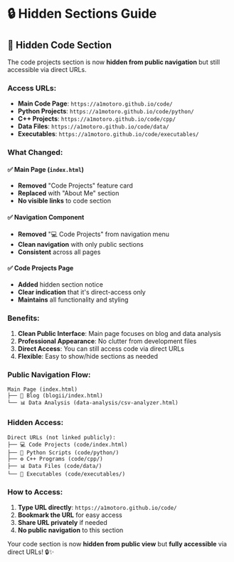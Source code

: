 # 🔒 Hidden Sections Guide

## 📁 **Hidden Code Section**

The code projects section is now **hidden from public navigation** but still accessible via direct URLs.

### **Access URLs:**
- **Main Code Page**: `https://a1motoro.github.io/code/`
- **Python Projects**: `https://a1motoro.github.io/code/python/`
- **C++ Projects**: `https://a1motoro.github.io/code/cpp/`
- **Data Files**: `https://a1motoro.github.io/code/data/`
- **Executables**: `https://a1motoro.github.io/code/executables/`

### **What Changed:**

#### ✅ **Main Page (`index.html`)**
- **Removed** "Code Projects" feature card
- **Replaced** with "About Me" section
- **No visible links** to code section

#### ✅ **Navigation Component**
- **Removed** "💻 Code Projects" from navigation menu
- **Clean navigation** with only public sections
- **Consistent** across all pages

#### ✅ **Code Projects Page**
- **Added** hidden section notice
- **Clear indication** that it's direct-access only
- **Maintains** all functionality and styling

### **Benefits:**

1. **Clean Public Interface**: Main page focuses on blog and data analysis
2. **Professional Appearance**: No clutter from development files
3. **Direct Access**: You can still access code via direct URLs
4. **Flexible**: Easy to show/hide sections as needed

### **Public Navigation Flow:**

```
Main Page (index.html)
├── 📝 Blog (blogii/index.html)
└── 📊 Data Analysis (data-analysis/csv-analyzer.html)
```

### **Hidden Access:**

```
Direct URLs (not linked publicly):
├── 💻 Code Projects (code/index.html)
├── 🐍 Python Scripts (code/python/)
├── ⚙️ C++ Programs (code/cpp/)
├── 📊 Data Files (code/data/)
└── 🔧 Executables (code/executables/)
```

### **How to Access:**

1. **Type URL directly**: `https://a1motoro.github.io/code/`
2. **Bookmark the URL** for easy access
3. **Share URL privately** if needed
4. **No public navigation** to this section

Your code section is now **hidden from public view** but **fully accessible** via direct URLs! 🔒✨
